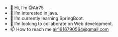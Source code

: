 - 👋 Hi, I’m @Air75
- 👀 I’m interested in java.
- 🌱 I’m currently learning SpringBoot.
- 💞️ I’m looking to collaborate on Web development.
- 📫 How to reach me air1916790564@gmail.com

<!---
Air75/Air75 is a ✨ special ✨ repository because its `README.md` (this file) appears on your GitHub profile.
You can click the Preview link to take a look at your changes.
--->
